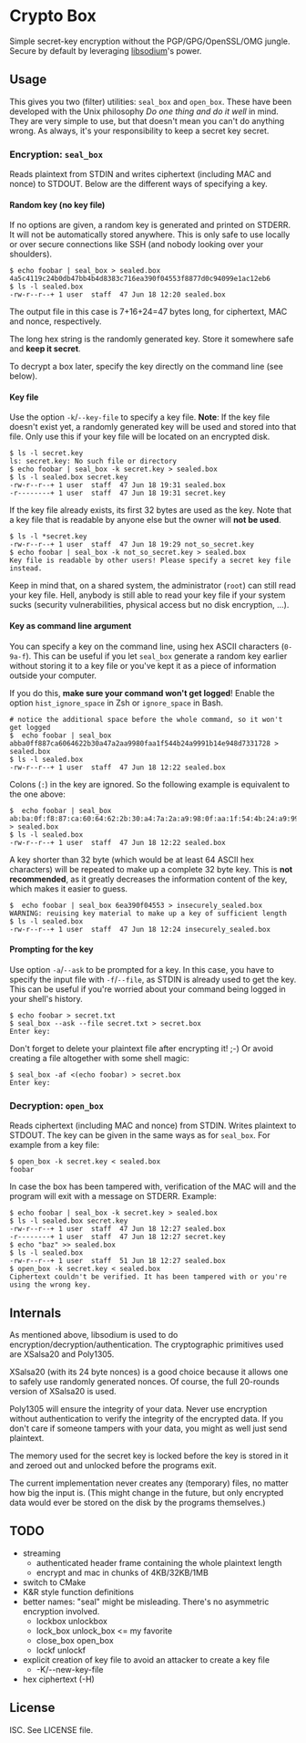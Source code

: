 # Crypto Box
Simple secret-key encryption without the PGP/GPG/OpenSSL/OMG jungle. Secure by
default by leveraging [libsodium](https://github.com/jedisct1/libsodium)'s
power.

## Usage

This gives you two (filter) utilities: `seal_box` and `open_box`. These have
been developed with the Unix philosophy _Do one thing and do it well_ in mind.
They are very simple to use, but that doesn't mean you can't do anything
wrong. As always, it's your responsibility to keep a secret key secret.

### Encryption: `seal_box`

Reads plaintext from STDIN and writes ciphertext (including MAC and nonce) to
STDOUT. Below are the different ways of specifying a key.

#### Random key (no key file)

If no options are given, a random key is generated and printed on STDERR. It
will not be automatically stored anywhere. This is only safe to use locally or
over secure connections like SSH (and nobody looking over your shoulders).

```
$ echo foobar | seal_box > sealed.box
4a5c4119c24b0db47bb4b4d8383c716ea390f04553f8877d0c94099e1ac12eb6
$ ls -l sealed.box
-rw-r--r--+ 1 user  staff  47 Jun 18 12:20 sealed.box
```
The output file in this case is 7+16+24=47 bytes long, for ciphertext, MAC and
nonce, respectively.

The long hex string is the randomly generated key. Store it somewhere safe and
**keep it secret**.

To decrypt a box later, specify the key directly on the command line (see
below).

#### Key file

Use the option `-k`/`--key-file` to specify a key file. **Note**: If the key
file doesn't exist yet, a randomly generated key will be used and stored into
that file.  Only use this if your key file will be located on an encrypted
disk.

```
$ ls -l secret.key
ls: secret.key: No such file or directory
$ echo foobar | seal_box -k secret.key > sealed.box
$ ls -l sealed.box secret.key
-rw-r--r--+ 1 user  staff  47 Jun 18 19:31 sealed.box
-r--------+ 1 user  staff  47 Jun 18 19:31 secret.key
```

If the key file already exists, its first 32 bytes are used as the key. Note
that a key file that is readable by anyone else but the owner will **not be
used**.

```
$ ls -l *secret.key
-rw-r--r--+ 1 user  staff  47 Jun 18 19:29 not_so_secret.key
$ echo foobar | seal_box -k not_so_secret.key > sealed.box
Key file is readable by other users! Please specify a secret key file instead.
```

Keep in mind that, on a shared system, the administrator (`root`) can still
read your key file.  Hell, anybody is still able to read your key file if your
system sucks (security vulnerabilities, physical access but no disk
encryption, ...).

#### Key as command line argument

You can specify a key on the command line, using hex ASCII characters (`0-9a-f`).
This can be useful if you let `seal_box` generate a random key earlier without
storing it to a key file or you've kept it as a piece of information outside
your computer.

If you do this, **make sure your command won't get logged**! Enable the option
`hist_ignore_space` in Zsh or `ignore_space` in Bash.

```
# notice the additional space before the whole command, so it won't get logged
$  echo foobar | seal_box abba0ff887ca6064622b30a47a2aa9980faa1f544b24a9991b14e948d7331728 > sealed.box
$ ls -l sealed.box
-rw-r--r--+ 1 user  staff  47 Jun 18 12:22 sealed.box
```

Colons (`:`) in the key are ignored. So the following example is equivalent to
the one above:

```
$  echo foobar | seal_box ab:ba:0f:f8:87:ca:60:64:62:2b:30:a4:7a:2a:a9:98:0f:aa:1f:54:4b:24:a9:99:1b:14:e9:48:d7:33:17:28 > sealed.box
$ ls -l sealed.box
-rw-r--r--+ 1 user  staff  47 Jun 18 12:22 sealed.box
```
A key shorter than 32 byte (which would be at least 64 ASCII hex characters)
will be repeated to make up a complete 32 byte key. This is **not
recommended**, as it greatly decreases the information content of the key,
which makes it easier to guess.

```
$  echo foobar | seal_box 6ea390f04553 > insecurely_sealed.box
WARNING: reuising key material to make up a key of sufficient length
$ ls -l sealed.box
-rw-r--r--+ 1 user  staff  47 Jun 18 12:24 insecurely_sealed.box
```

#### Prompting for the key

Use option `-a`/`--ask` to be prompted for a key. In this case, you have to
specify the input file with `-f`/`--file`, as STDIN is already used to get the
key.  This can be useful if you're worried about your command being logged in
your shell's history.

```
$ echo foobar > secret.txt
$ seal_box --ask --file secret.txt > secret.box
Enter key: 
```

Don't forget to delete your plaintext file after encrypting it! ;-) Or avoid
creating a file altogether with some shell magic:

```
$ seal_box -af <(echo foobar) > secret.box
Enter key: 
```

### Decryption: `open_box`

Reads ciphertext (including MAC and nonce) from STDIN. Writes plaintext to STDOUT. The
key can be given in the same ways as for `seal_box`. For example from a key file:

```
$ open_box -k secret.key < sealed.box
foobar
```

In case the box has been tampered with, verification of the MAC will and the
program will exit with a message on STDERR. Example:

```
$ echo foobar | seal_box -k secret.key > sealed.box
$ ls -l sealed.box secret.key
-rw-r--r--+ 1 user  staff  47 Jun 18 12:27 sealed.box
-r--------+ 1 user  staff  47 Jun 18 12:27 secret.key
$ echo "baz" >> sealed.box
$ ls -l sealed.box
-rw-r--r--+ 1 user  staff  51 Jun 18 12:27 sealed.box
$ open_box -k secret.key < sealed.box
Ciphertext couldn't be verified. It has been tampered with or you're using the wrong key.
```

## Internals

As mentioned above, libsodium is used to do
encryption/decryption/authentication. The cryptographic primitives used are
XSalsa20 and Poly1305.

XSalsa20 (with its 24 byte nonces) is a good choice because it allows one to
safely use randomly generated nonces. Of course, the full 20-rounds version of
XSalsa20 is used.

Poly1305 will ensure the integrity of your data. Never use encryption without
authentication to verify the integrity of the encrypted data. If you don't care
if someone tampers with your data, you might as well just send plaintext.

The memory used for the secret key is locked before the key is stored in it
and zeroed out and unlocked before the programs exit.

The current implementation never creates any (temporary) files, no matter how
big the input is. (This might change in the future, but only encrypted data
would ever be stored on the disk by the programs themselves.)


## TODO

* streaming
  - authenticated header frame containing the whole plaintext length
  - encrypt and mac in chunks of 4KB/32KB/1MB
* switch to CMake
* K&R style function definitions
* better names: "seal" might be misleading. There's no asymmetric encryption involved.
  - lockbox unlockbox
  - lock_box unlock_box <= my favorite
  - close_box open_box
  - lockf unlockf
* explicit creation of key file to avoid an attacker to create a key file
  - -K/--new-key-file
* hex ciphertext (-H)

## License

ISC. See LICENSE file.
